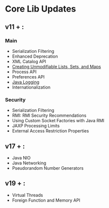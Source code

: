 [ROOT_URL]: https://github.com/kevkidev/tech-watch-backend-java/blob/master/java/core/

# Core Lib Updates
## v11 + :
### Main
- Serialization Filtering
- Enhanced Deprecation
- XML Catalog API
- [Creating Unmodifiable Lists, Sets, and Maps]([ROOT_URL]unmodifiable-list.md)
- Process API
- Preferences API
- [Java Logging]([ROOT_URL]logging.md)
- Internationalization

### Security
- Serialization Filtering
- RMI: RMI Security Recommendations
- Using Custom Socket Factories with Java RMI 
- JAXP Processing Limits
- External Access Restriction Properties

## v17 + :
- Java NIO
- Java Networking
- Pseudorandom Number Generators

## v19 + :
- Virtual Threads
- Foreign Function and Memory API